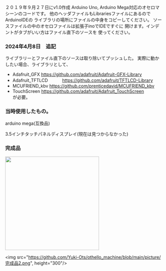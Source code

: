 ２０１９年９月２７日にv1.0作成
Arduino Uno, Arduino Mega対応のオセロマシーンのコードです。
他のヘッダファイルもLibrariesファイルにあるのでArduinoIDEの
ライブラリの場所にファイルの中身をコピーしてください。
ソースファイルの中のオセロファイルは拡張子inoでIDEですぐに
開けます。インデントがタブがいい方はファイル直下のソースを
使ってください。


### 2024年4月8日　追記
ライブラリーとファイル直下のソースは取り除いてプッシュした。
実際に動かしたい場合、ライブラリとして、
- Adafruit_GFX         https://github.com/adafruit/Adafruit-GFX-Library
- Adafruit_TFTLCD　　　 https://github.com/adafruit/TFTLCD-Library
- MCUFRIEND_kbv        https://github.com/prenticedavid/MCUFRIEND_kbv
- TouchScreen          https://github.com/adafruit/Adafruit_TouchScreen         
が必要。

### 当時使用したもの。
arduino mega(互換品)

3.5インチタッチパネルディスプレイ(現在は見つからなかった)

### 完成品
<img src="https://github.com/Yuki-Ots/othello_machine/blob/main/picture/完成品.png" height="300"/>

<img src="https://github.com/Yuki-Ots/othello_machine/blob/main/picture/完成品2.png", height="300"/>